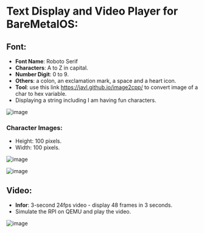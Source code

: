 # Text Display and Video Player for BareMetalOS:

## Font:
- **Font Name**: Roboto Serif
- **Characters**: A to Z in capital.
- **Number Digit**: 0 to 9.
- **Others**: a colon, an exclamation mark, a space and a heart icon.
- **Tool**: use this link https://javl.github.io/image2cpp/ to convert image of a char to hex variable. 
- Displaying a string including I am having fun characters.

![image](https://github.com/andtr-2021/VideoFontOnBareMetalOS/assets/79509067/ce864ff8-fdba-43dd-9cba-e5dd1337f5b8)

### Character Images: 
- Height: 100 pixels.
- Width: 100 pixels.
  
![image](https://github.com/andtr-2021/text-display-media-player-baremetalos/assets/79509067/c44d8350-dcd5-452f-8726-bea5826992ce)

![image](https://github.com/andtr-2021/text-display-media-player-baremetalos/assets/79509067/ef82bc39-e3d3-4e10-9327-3d315fa86f9f)

## Video:
- **Infor**: 3-second 24fps video - display 48 frames in 3 seconds. 
- Simulate the RPI on QEMU and play the video.
  
![image](https://github.com/andtr-2021/VideoFontOnBareMetalOS/assets/79509067/36583986-84f3-44f9-be12-dcaea3bf0142)
